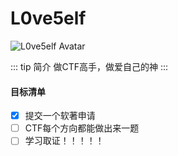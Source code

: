 # L0ve5elf

<img :src="$withBase('/avatars/L0ve5elf.jpg')" alt="L0ve5elf Avatar">

::: tip 简介 
做CTF高手，做爱自己的神
:::

#### 目标清单 
- [x] 提交一个软著申请
- [ ] CTF每个方向都能做出来一题
- [ ] 学习取证！！！！！
